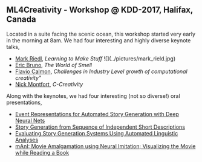 ## ML4Creativity - Workshop @ KDD-2017, Halifax, Canada

Located in a suite facing the scenic ocean, this workshop started very early in the morning at 8am. We had four interesting and highly diverse keynote talks,
<ul>
<li><a href="">Mark Riedl</a>, <i>Learning to Make Stuff</i> 
![](../pictures/mark_rield.jpg) </li>
<li><a href="">Eric Bruno</a>, <i>The World of Smell</i></li>
<li><a href="">Flavio Calmon</a>, <i>Challenges in Industry Level growth of computational creativity"</i></li>
<li><a href="">Nick Montfort</a>, <i>C-Creativity</i></li>
</ul> 

Along with the keynotes, we had four interesting (not so diverse!) oral presentations,
<ul>
<li><a href="https://ml4creativity.mybluemix.net/papers/MartinEtAl-Event_Representations_for_Automated_Story-camera_ready.pdf">Event Representations for Automated Story Generation with Deep Neural Nets</a></li>
<li><a href="https://ml4creativity.mybluemix.net/papers/ML4Creativity-Submission11-CameraReady.pdf">Story Generation from Sequence of Independent Short Descriptions</a></li>
<li><a href="https://ml4creativity.mybluemix.net/papers/fiction_generation.pdf">Evaluating Story Generation Systems Using Automated Linguistic Analyses</a></li>
<li><a href="https://ml4creativity.mybluemix.net/papers/mani_MovieVisualization.pdf">mAnI: Movie Amalgamation using Neural Imitation; Visualizing the Movie while Reading a Book</a></li>
</ul>